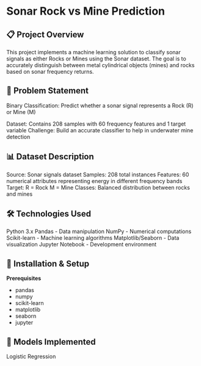 # Sonar Rock vs Mine Prediction

## 📋 Project Overview
This project implements a machine learning solution to classify sonar signals as either Rocks or Mines using the Sonar dataset. The goal is to accurately distinguish between metal cylindrical objects (mines) and rocks based on sonar frequency returns.

## 🎯 Problem Statement
Binary Classification: Predict whether a sonar signal represents a Rock (R) or Mine (M)

Dataset: Contains 208 samples with 60 frequency features and 1 target variable
Challenge: Build an accurate classifier to help in underwater mine detection

## 📊 Dataset Description
Source: Sonar signals dataset
Samples: 208 total instances
Features: 60 numerical attributes representing energy in different frequency bands
Target:
R = Rock
M = Mine
Classes: Balanced distribution between rocks and mines

## 🛠️ Technologies Used

Python 3.x
Pandas - Data manipulation
NumPy - Numerical computations
Scikit-learn - Machine learning algorithms
Matplotlib/Seaborn - Data visualization
Jupyter Notebook - Development environment

## 🚀 Installation & Setup

**Prerequisites**
- pandas
- numpy
- scikit-learn
- matplotlib
- seaborn
- jupyter

## 🤖  Models Implemented
Logistic Regression

